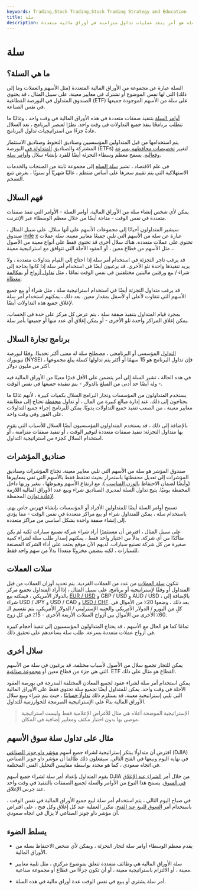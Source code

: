 ```yaml
---
keywords: Trading,Stock Trading,Stock Trading Strategy and Education
title: سلة
description: السلة عبارة عن مجموعة من الأوراق المالية ذات موضوع مماثل ، بينما طلب السلة هو أمر ينفذ عمليات تداول متزامنة في أوراق مالية متعددة.
---
```


# سلة
## ما هي السلة؟

السلة عبارة عن مجموعة من الأوراق المالية المتعددة (مثل الأسهم والعملات وما إلى ذلك) التي لها نفس الموضوع أو تشترك في معايير معينة. على سبيل المثال ، قد يحتوي الصندوق المتداول في البورصة القطاعية (ETF) على سلة من الأسهم الموجودة جميعها في نفس الصناعة.

[أوامر السلة](/baskettrade) بتنفيذ صفقات متعددة في هذه الأوراق المالية في وقت واحد ، وغالبًا ما تتطلب برنامجًا ينفذ جميع التداولات في وقت واحد. نظرًا لعنصر البرنامج ، تعد السلال عادةً جزءًا من استراتيجيات تداول البرنامج.

يتم استخدامها من قبل المتداولين المؤسسيين وصناديق التحوط وصناديق الاستثمار المشتركة والصناديق [المتداولة في](/etf) البورصة (ETFs) لتغيير [تخصيصات محافظهم بسرعة وفعالية](/assetallocation). يسمح معظم وسطاء التجزئة أيضًا للفرد بإنشاء سلال [وأوامر سلة](/baskettrade).

في علم الاقتصاد ، تشير [سلة السلع](/basket_of_goods) إلى مجموعة ثابتة من المنتجات والخدمات الاستهلاكية التي يتم تقييم سعرها على أساس منتظم ، غالبًا شهريًا أو سنويًا ، بغرض تتبع التضخم.

## فهم السلال

يمكن لأي شخص إنشاء سلة من الأوراق المالية. أوامر السلة - الأوامر التي تنفذ صفقات متعددة في نفس الوقت - متاحة أيضًا من خلال معظم الوسطاء عبر الإنترنت.

سيشير المتداولون أحيانًا إلى مجموعات الأسهم على أنها سلال. على سبيل المثال ، صندوق [inde](/indexfund) [x](/indexfund) عبارة عن سلة من الأسهم التي تلبي جميعًا معايير معينة. سلة عملات تحتوي على عملات متعددة. هناك سلال أخرى قد تحتوي فقط على أنواع معينة من الأصول ، مثل الأسهم من قطاع معين ، أو العقود الآجلة التي تتوافق مع استراتيجية معينة.

قد يرغب تاجر التجزئة في استخدام أمر سلة إذا احتاج إلى القيام بتداولات متعددة ، ولا يريد تنفيذها واحدة تلو الأخرى. قد يرغبون أيضًا في استخدام أمر سلة إذا كانوا بحاجة إلى شراء / بيع ورقتين ماليتين مختلفتين في نفس الوقت تمامًا ، مثل [تداول أزواج](/pairstrade) أو [بمكالمة مغطاة](/coveredcall).

قد يرغب متداول التجزئة أيضًا في استخدام استراتيجية سلة ، مثل شراء أو بيع جميع الأسهم التي تتفاوت لأعلى أو لأسفل بمقدار معين. بعد ذلك ، يمكنهم استخدام أمر سلة لإغلاق جميع هذه التداولات أيضًا.

بمجرد قيام المتداول بتنفيذ صفقة سلة ، يتم عرض كل مركز على حدة في الحساب. يمكن إغلاق المراكز واحدة تلو الأخرى - أو يمكن إغلاق أي عدد منها أو جميعها بأمر سلة.

## برنامج تجارة السلال

[التداول](/programtrading) المؤسسي أو البرنامجي ، مصطلح سلة له معنى أكثر تحديدًا. وفقًا لبورصة نيويورك (NYSE) ، فإن تداول البرنامج هو 15 سهمًا أو أكثر يتم تداولها كسلة يبلغ مجموعها أكثر من مليون دولار.

في هذه الحالة ، تشير السلة إلى أمر يتضمن على الأقل قدرًا معينًا من الأوراق المالية فيه - وله أيضًا حد أدنى من المبلغ بالدولار - يتم تنفيذه جميعها في نفس الوقت.

يستخدم المتداولون من المؤسسات وتجار البرامج السلال بكميات كبيرة ، لأنهم غالبًا ما يحتاجون إلى ذلك. عند إدارة مبالغ كبيرة من المال ، أو تداول [محفظة](/portfolio) تحتاج إلى مطابقة معايير معينة ، من الصعب تنفيذ جميع التداولات يدويًا. يمكن للبرنامج إجراء جميع التداولات على الفور وفي وقت واحد.

بالإضافة إلى ذلك ، قد يستخدم المتداولون المؤسسيون أيضًا السلال للأسباب التي يقوم بها متداول التجزئة: تنفيذ صفقات متعددة لتوفير الوقت ، أو تنفيذ صفقات متزامنة ، أو استخدام السلال كجزء من استراتيجية التداول.

## صناديق المؤشرات

صندوق المؤشر هو سلة من الأسهم التي تلبي معايير معينة. تحتاج المؤشرات وصناديق المؤشرات إلى تعديل محفظتها باستمرار بحيث تحتفظ فقط بالأسهم التي تفي بمعاييرها (وأيضًا لضمان الاحتفاظ [بالوزن المناسب](/portfolio-weight) ). مع ارتفاع الأسهم وهبوطها ، يتغير وزنها داخل المحفظة يوميًا. يتيح تداول السلة لمديري الصناديق شراء وبيع عدد الأوراق المالية اللازمة [لإعادة توازن](/rebalancing) المحفظة.

تسمح أوامر السلة أيضًا للمتداولين الأفراد أو المؤسسات بإنشاء فهرس خاص بهم. باستخدام سلة ، يمكن للمتداول شراء أو بيع مراكز متعددة في نفس الوقت - مما يؤدي إلى إنشاء صفقة واحدة بشكل أساسي من مراكز متعددة.

على سبيل المثال ، افترض أن مستثمرًا أراد شراء شركة تصنيع سيارات لكنه لم يكن متأكدًا من أي شركة. بدلاً من اختيار واحد فقط ، يمكنهم إصدار طلب سلة لشراء كمية صغيرة من كل شركة تصنيع سيارات. لديهم الآن موقع يعتمد على أداء الشركة المصنعة للسيارات ، لكنه يتضمن مخزونًا متعددًا بدلاً من سهم واحد فقط.

## سلات العملات

تتكون [سلة العملات](/currencybasket) من عدد من العملات الفردية. يتم تحديد أوزان العملات من قبل المتداول أو وفقًا لإستراتيجية أو برنامج. على سبيل المثال ، إذا أراد المتداول تجميع مركز بالدولار الأمريكي ، فيمكنه بيع [EUR / USD](/eur-usd-euro-us-dollar-currency-pair) و GBP / USD و AUD / USD ، بالإضافة إلى شراء USD / JPY و USD / CAD و [USD / CHF](/usd-chf-us-dollar-swiss-franc-currency-pair). بعد ذلك ، وضعوا 20٪ من الأموال في كلٍ من اليورو / الدولار الأمريكي والجنيه الإسترليني / الدولار الأمريكي. يتم تقسيم الـ 60٪ الأخرى من الأموال بين أزواج العملات الأربعة الأخرى - 15٪ في كل زوج.

تمامًا كما هو الحال مع الأسهم ، قد يحتاج المتداولون المؤسسيون إلى تنفيذ أحجام كبيرة في أزواج عملات متعددة بسرعة. طلب سلة يساعدهم على تحقيق ذلك.

## سلال أخرى

يمكن للتجار تجميع سلال من الأصول لأسباب مختلفة. قد يرغبون في سلة من الأسهم التي هي جزء من قطاع معين أو [مجموعة صناعية](/industrygroup). ETF القطاع هو مثال على ذلك.

يمكن استخدام أمر سلة لشراء عقود لجميع المعادن المختلفة المدرجة في بورصة العقود الآجلة في وقت واحد. يمكن للمتداول أيضًا تجميع سلة تحتوي فقط على الأوراق المالية التي تلبي إستراتيجية معينة. قد يستلزم ذلك [تداولًا حسابيًا](/algorithmictrading) ، حيث يتم شراء وبيع سلال الأوراق المالية بناءً على الإستراتيجية المبرمجة للخوارزمية للتداول.

> الإستراتيجية الموضحة أعلاه هي مثال للأغراض الإعلامية فقط وليست استراتيجية موصى بها بدون اختبار مكثف ومعايير إضافية في المكان.

>

## مثال على تداول سلة سوق الأسهم

افترض أن متداولًا يبتكر إستراتيجية لشراء جميع أسهم [مؤشر داو جونز الصناعي](/djia) (DJIA) في نهاية اليوم وبيعها في الفتح التالي. سيفعلون ذلك طالما أن مؤشر داو جونز الصناعي في اتجاه صعودي ، كما هو محدد بواسطة مقاييس التحليل الفني المختلفة.

يقوم المتداول بإعداد أمر سلة لشراء جميع أسهم DJIA من خلال أمر [الشراء عند الإغلاق في السوق](/marketonclose). يسمح هذا النوع من الأوامر والسلة لجميع الصفقات بالتنفيذ في وقت واحد عند جرس الإغلاق.

في صباح اليوم التالي ، يتم استخدام أمر سلة لبيع جميع الأوراق المالية في نفس الوقت ، باستخدام أمر [السوق للبيع عند الفتح](/marketonopen-order-moo). تتكرر العملية عند كل إغلاق وكل فتح ، على افتراض أن مؤشر داو جونز الصناعي لا يزال في اتجاه صعودي.

## يسلط الضوء

- يقدم معظم الوسطاء أوامر سلة لتجار التجزئة ، ويمكن لأي شخص الاحتفاظ بسلة من الأوراق المالية.

- سلة الأوراق المالية هي وظائف متعددة تتعلق بموضوع مركزي ، مثل تلبية معايير معينة ، أو الالتزام باستراتيجية معينة ، أو أن تكون جزءًا من قطاع أو مجموعة صناعية.

- أمر سلة يشتري أو يبيع في نفس الوقت عدة أوراق مالية في هذه السلة.

